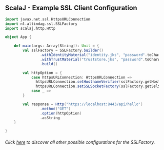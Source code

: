 ## ScalaJ - Example SSL Client Configuration

```scala
import javax.net.ssl.HttpsURLConnection
import nl.altindag.ssl.SSLFactory
import scalaj.http.Http

object App {

    def main(args: Array[String]): Unit = {
        val sslFactory = SSLFactory.builder()
                .withIdentityMaterial("identity.jks", "password".toCharArray)
                .withTrustMaterial("truststore.jks", "password".toCharArray)
                .build()

        val httpOption = {
            case httpsURLConnection: HttpsURLConnection =>
              httpsURLConnection.setHostnameVerifier(sslFactory.getHostnameVerifier)
              httpsURLConnection.setSSLSocketFactory(sslFactory.getSslSocketFactory)
            case _ =>
        }

        val response = Http("https://localhost:8443/api/hello")
                .method("GET")
                .option(httpOption)
                .asString
    }

}
```
###### Click [here](../usage.html) to discover all other possible configurations for the SSLFactory.
